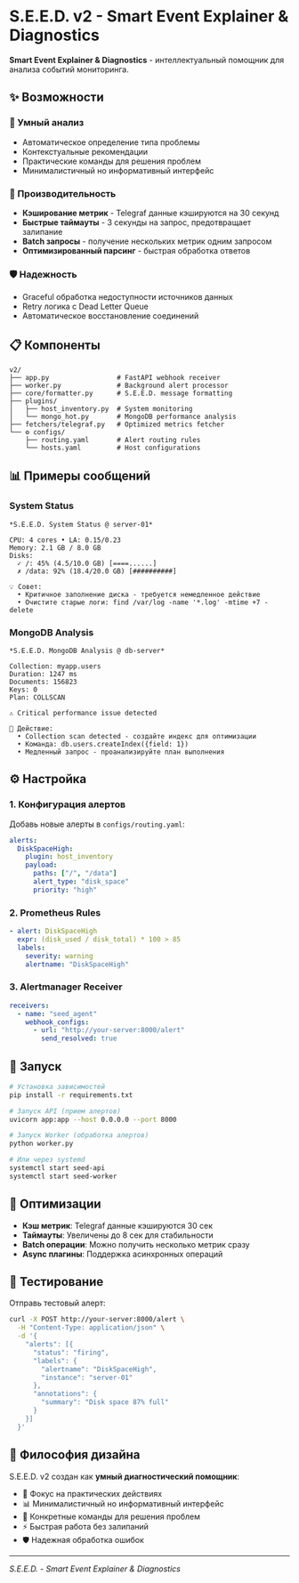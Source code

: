 # S.E.E.D. v2 - Smart Event Explainer & Diagnostics

**Smart Event Explainer & Diagnostics** - интеллектуальный помощник для анализа событий мониторинга.

## ✨ Возможности

### 🎯 Умный анализ
- Автоматическое определение типа проблемы
- Контекстуальные рекомендации
- Практические команды для решения проблем
- Минималистичный но информативный интерфейс

### 🚀 Производительность
- **Кэширование метрик** - Telegraf данные кэшируются на 30 секунд
- **Быстрые таймауты** - 3 секунды на запрос, предотвращает залипание
- **Batch запросы** - получение нескольких метрик одним запросом
- **Оптимизированный парсинг** - быстрая обработка ответов

### 🛡️ Надежность
- Graceful обработка недоступности источников данных
- Retry логика с Dead Letter Queue
- Автоматическое восстановление соединений

## 📋 Компоненты

```
v2/
├── app.py                 # FastAPI webhook receiver
├── worker.py              # Background alert processor  
├── core/formatter.py      # S.E.E.D. message formatting
├── plugins/
│   ├── host_inventory.py  # System monitoring
│   └── mongo_hot.py       # MongoDB performance analysis
├── fetchers/telegraf.py   # Optimized metrics fetcher
└── ⚙️ configs/
    ├── routing.yaml       # Alert routing rules
    └── hosts.yaml         # Host configurations
```

## 📊 Примеры сообщений

### System Status
```
*S.E.E.D. System Status @ server-01*

CPU: 4 cores • LA: 0.15/0.23
Memory: 2.1 GB / 8.0 GB  
Disks:
  ✓ /: 45% (4.5/10.0 GB) [====......] 
  ✗ /data: 92% (18.4/20.0 GB) [##########]

💡 Совет:
  • Критичное заполнение диска - требуется немедленное действие
  • Очистите старые логи: find /var/log -name '*.log' -mtime +7 -delete
```

### MongoDB Analysis
```
*S.E.E.D. MongoDB Analysis @ db-server*

Collection: myapp.users
Duration: 1247 ms
Documents: 156823
Keys: 0
Plan: COLLSCAN

⚠ Critical performance issue detected

🔧 Действие:
  • Collection scan detected - создайте индекс для оптимизации
  • Команда: db.users.createIndex({field: 1})
  • Медленный запрос - проанализируйте план выполнения
```

## ⚙️ Настройка

### 1. Конфигурация алертов
Добавь новые алерты в `configs/routing.yaml`:

```yaml
alerts:
  DiskSpaceHigh:
    plugin: host_inventory
    payload:
      paths: ["/", "/data"]
      alert_type: "disk_space" 
      priority: "high"
```

### 2. Prometheus Rules  
```yaml
- alert: DiskSpaceHigh
  expr: (disk_used / disk_total) * 100 > 85
  labels:
    severity: warning
    alertname: "DiskSpaceHigh"
```

### 3. Alertmanager Receiver
```yaml
receivers:
  - name: "seed_agent"
    webhook_configs:
      - url: "http://your-server:8000/alert"
        send_resolved: true
```

## 🚀 Запуск

```bash
# Установка зависимостей
pip install -r requirements.txt

# Запуск API (прием алертов)
uvicorn app:app --host 0.0.0.0 --port 8000

# Запуск Worker (обработка алертов)  
python worker.py

# Или через systemd
systemctl start seed-api
systemctl start seed-worker
```

## 🔧 Оптимизации

- **Кэш метрик**: Telegraf данные кэшируются 30 сек
- **Таймауты**: Увеличены до 8 сек для стабильности
- **Batch операции**: Можно получить несколько метрик сразу
- **Async плагины**: Поддержка асинхронных операций

## 🎯 Тестирование

Отправь тестовый алерт:
```bash
curl -X POST http://your-server:8000/alert \
  -H "Content-Type: application/json" \
  -d '{
    "alerts": [{
      "status": "firing",
      "labels": {
        "alertname": "DiskSpaceHigh",
        "instance": "server-01"
      },
      "annotations": {
        "summary": "Disk space 87% full"
      }
    }]
  }'
```

## 🎯 Философия дизайна

S.E.E.D. v2 создан как **умный диагностический помощник**:
- 🎯 Фокус на практических действиях
- 📊 Минималистичный но информативный интерфейс  
- 🔧 Конкретные команды для решения проблем
- ⚡ Быстрая работа без залипаний
- 🛡️ Надежная обработка ошибок

---
*S.E.E.D. - Smart Event Explainer & Diagnostics*